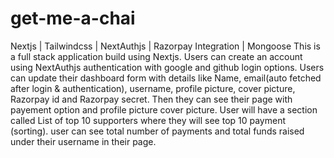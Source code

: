 # get-me-a-chai
Nextjs | Tailwindcss | NextAuthjs | Razorpay Integration | Mongoose
This is a full stack application build using Nextjs.
Users can create an account using NextAuthjs authentication with google and github login options.
Users can update their dashboard form with details like Name, email(auto fetched after login & authentication), username, profile picture, cover picture, Razorpay id and Razorpay secret.
Then they can see their page with payement option and profile picture cover picture.
User will have a section called List of top 10 supporters where they will see top 10 payment (sorting).
user can see total number of payments and total funds raised under their username in their page.
